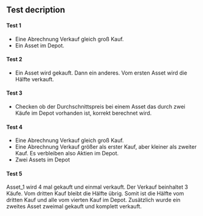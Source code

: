 ## Test decription

#### Test 1
- Eine Abrechnung Verkauf gleich groß Kauf.
- Ein Asset im Depot.

#### Test 2
- Ein Asset wird gekauft. Dann ein anderes. Vom ersten Asset wird die Hälfte verkauft.

#### Test 3 
- Checken ob der Durchschnittspreis bei einem Asset das durch zwei Käufe im Depot vorhanden ist, korrekt berechnet wird.

#### Test 4
- Eine Abrechnung Verkauf gleich groß Kauf.
- Eine Abrechnung Verkauf größer als erster Kauf, aber kleiner als zweiter Kauf. Es verbleiben also Aktien im Depot.
- Zwei Assets im Depot

#### Test 5
Asset_1 wird 4 mal gekauft und einmal verkauft. Der Verkauf beinhaltet 3 Käufe. Vom dritten Kauf bleibt die Hälfte übrig. Somit ist die Hälfte vom dritten Kauf und alle vom vierten Kauf im Depot.
Zusätzlich wurde ein zweites Asset zweimal gekauft und komplett verkauft.
